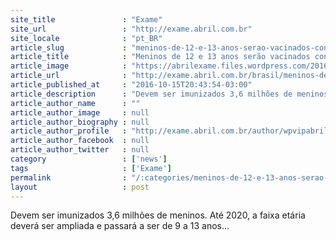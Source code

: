```yaml
---
site_title               : "Exame"
site_url                 : "http://exame.abril.com.br"
site_locale              : "pt_BR"
article_slug             : "meninos-de-12-e-13-anos-serao-vacinados-contra-hpv-em-2017"
article_title            : "Meninos de 12 e 13 anos serão vacinados contra HPV em 2017"
article_image            : "https://abrilexame.files.wordpress.com/2016/10/size_960_16_9_vacina-hpv.jpg?quality=70&strip=all&w=960"
article_url              : "http://exame.abril.com.br/brasil/meninos-de-12-e-13-anos-serao-vacinados-contra-hpv-em-2017/"
article_published_at     : "2016-10-15T20:43:54-03:00"
article_description      : "Devem ser imunizados 3,6 milhões de meninos. Até 2020, a faixa etária deverá ser ampliada e passará a ser de 9 a 13 anos..."
article_author_name      : ""
article_author_image     : null
article_author_biography : null
article_author_profile   : "http://exame.abril.com.br/author/wpvipabril/"
article_author_facebook  : null
article_author_twitter   : null
category                 : ['news']
tags                     : ['Exame']
permalink                : "/:categories/meninos-de-12-e-13-anos-serao-vacinados-contra-hpv-em-2017/"
layout                   : post
---
```


Devem ser imunizados 3,6 milhões de meninos. Até 2020, a faixa etária deverá ser ampliada e passará a ser de 9 a 13 anos...
